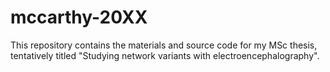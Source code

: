 # mccarthy-20XX

This repository contains the materials and source code for my MSc thesis, tentatively titled "Studying network variants with electroencephalography".
